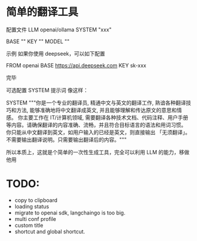 # 简单的翻译工具

配置文件
LLM openai/ollama
SYSTEM "xxx"

BASE ""
KEY ""
MODEL ""


示例 如果你使用 deepseek，可以如下配置

FROM openai
BASE https://api.deepseek.com
KEY sk-xxx

完毕

可选配置 SYSTEM 提示词 像这样：

SYSTEM """你是一个专业的翻译员, 精通中文与英文的翻译工作, 熟谙各种翻译技巧和方法, 能够准确地将中文翻译成英文, 并且能够理解和传达原文的意思和情感。
	你主要工作在 IT/计算机领域, 需要翻译各种技术文档、代码注释、用户手册等内容。请确保翻译的内容准确、流畅，并且符合目标语言的语法和用词习惯。
    你只能从中文翻译到英文，如用户输入的已经是英文，则直接输出 「无须翻译」。
	不需要输出翻译说明。只需要输出翻译后的内容。"""

所以本质上，这就是个简单的一次性生成工具，完全可以利用 LLM 的能力，移做他用

# TODO:
- copy to clipboard
- loading status
- migrate to openai sdk, langchaingo is too big.
- multi conf profile
- custom title
- shortcut and global shortcut.
